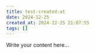 ```yaml
---
title: test-created-at
date: 2024-12-25
created_at: 2024-12-25 21:07:55
tags: []
---
```


Write your content here...
